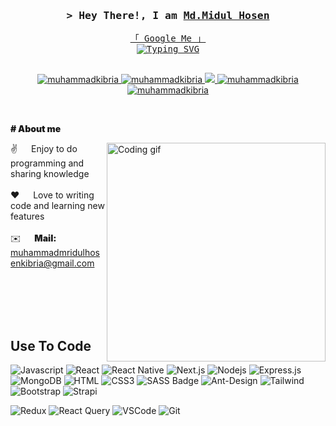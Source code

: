 <!--
<h2 align="center">
  Welcome to Md. Midul Hosen World!
  <img src="https://media.giphy.com/media/hvRJCLFzcasrR4ia7z/giphy.gif" width="28">
</h2>
-->

<!--


[![wakatime](https://wakatime.com/badge/user/eebb3dd8-d9b2-40de-9b88-6fd6cac99dbc.svg)](https://wakatime.com/@eebb3dd8-d9b2-40de-9b88-6fd6cac99dbc)

<!-- Intro  -->
<h3 align="center">
        <samp>&gt; Hey There!, I am
                <b><a target="_blank" href="https://muhammadkibria.xyz">Md.Midul Hosen</a></b>
        </samp>
</h3>


<p align="center"> 
  <samp>
    <a href="https://www.google.com/search?q=Md.+Midul+Hosen&sca_esv=578722268&sxsrf=AM9HkKll6CMGwiUnYrK9N70QBkSYC3onFQ%3A1698899524594&ei=RCZDZffhI-Ws4-EPk5i2iAg&ved=0ahUKEwj3k7D1vaSCAxVl1jgGHROMDYEQ4dUDCBA&uact=5&oq=Md.+Midul+Hosen&gs_lp=Egxnd3Mtd2l6LXNlcnAiD01kLiBNaWR1bCBIb3NlbjIEECMYJ0iVVFDrCFi_UXAGeACQAQCYAZgBoAHJBqoBAzEuNrgBA8gBAPgBAfgBAqgCFMICCBAAGKIEGLADwgIFEAAYogTCAgcQIxiwAhgnwgIHECMY6gIYJ8ICFhAAGAMYjwEY5QIY6gIYtAIYjAPYAQHCAhYQLhgDGI8BGOUCGOoCGLQCGIwD2AEB4gMEGAEgQYgGAZAGAroGBggBEAEYCw&sclient=gws-wiz-serp">「 Google Me 」</a>
    <br>
    <a href="https://git.io/typing-svg"><img src="https://readme-typing-svg.herokuapp.com?font=Fira+Code&size=17&pause=1000&random=false&width=435&lines=A+Front-End+Developer+And+WordPress+Expert;3%2B+years+of+programming+experience;Always+excited+to+learn+new+things" alt="Typing SVG" /></a>
    <br>
    <br>
  </samp>
</p>

<p align="center">
 <a href="https://muhammadkibria.xyz" target="blank">
  <img src="https://img.shields.io/badge/Website-DC143C?style=for-the-badge&logo=medium&logoColor=white" alt="muhammadkibria" />
 </a>
 <a href="#" target="_blank">
  <img src="https://img.shields.io/badge/LinkedIn-0077B5?style=for-the-badge&logo=linkedin&logoColor=white" alt="muhammadkibria"/>
 </a>
 <!-- <a href="#" target="_blank">
  <img src="https://img.shields.io/badge/dev.to-0A0A0A?style=for-the-badge&logo=dev.to&logoColor=white" alt="muhammadkibria" />
 </a> -->
 <a href="#" target="_blank">
  <img src="https://img.shields.io/badge/Twitter-1DA1F2?style=for-the-badge&logo=twitter&logoColor=white" />
 </a>
 <a href="#" target="_blank">
  <img src="https://img.shields.io/badge/Instagram-fe4164?style=for-the-badge&logo=instagram&logoColor=white" alt="muhammadkibria" />
 </a> 
 <a href="#" target="_blank">
  <img src="https://img.shields.io/badge/Facebook-20BEFF?&style=for-the-badge&logo=facebook&logoColor=white" alt="muhammadkibria"  />
  </a> 
</p>
<br />

<!-- About Section -->
 <p style="font-weight: 900"># About me</p>
 
<p>
 <img align="right" width="350" src="https://camo.githubusercontent.com/cae12fddd9d6982901d82580bdf321d81fb299141098ca1c2d4891870827bf17/68747470733a2f2f6d69726f2e6d656469756d2e636f6d2f6d61782f313336302f302a37513379765349765f7430696f4a2d5a2e676966" alt="Coding gif" />
  
 ✌️ &emsp; Enjoy to do programming and sharing knowledge <br/><br/>
 ❤️ &emsp; Love to writing code and learning new features<br/><br/>
 ✉️ &emsp; <span style="font-weight: 900">Mail:</span> muhammadmridulhosenkibria@gmail.com<br/><br/>

</p>

<br/>
<br/>
<br/>

## Use To Code

![Javascript](https://img.shields.io/badge/Javascript-F0DB4F?style=for-the-badge&labelColor=black&logo=javascript&logoColor=F0DB4F)
![React](https://img.shields.io/badge/-React-61DBFB?style=for-the-badge&labelColor=black&logo=react&logoColor=61DBFB)
![React Native](https://img.shields.io/badge/React_Native-20232A?style=for-the-badge&logo=react&logoColor=61DAFB)
![Next.js](https://img.shields.io/badge/next.js-000000?style=for-the-badge&logo=nextdotjs&logoColor=white)
![Nodejs](https://img.shields.io/badge/Nodejs-3C873A?style=for-the-badge&labelColor=black&logo=node.js&logoColor=3C873A)
![Express.js](https://img.shields.io/badge/Express.js-000000?style=for-the-badge&logo=express&logoColor=white)
![MongoDB](https://img.shields.io/badge/MongoDB-4EA94B?style=for-the-badge&logo=mongodb&logoColor=white)
![HTML](https://img.shields.io/badge/HTML5-E34F26?style=for-the-badge&logo=html5&logoColor=white)
![CSS3](https://img.shields.io/badge/CSS3-1572B6?style=for-the-badge&logo=css3&logoColor=white)
![SASS Badge](https://img.shields.io/badge/Sass-CC6699?style=for-the-badge&logo=sass&logoColor=white)
![Ant-Design](https://img.shields.io/badge/AntDesign-0170FE?style=for-the-badge&logo=antdesign&logoColor=white)
![Tailwind](https://img.shields.io/badge/Tailwind_CSS-092749?style=for-the-badge&logo=tailwindcss&logoColor=06B6D4&labelColor=000000)
![Bootstrap](https://img.shields.io/badge/Bootstrap-563D7C?style=for-the-badge&logo=bootstrap&logoColor=white)
![Strapi](https://img.shields.io/badge/strapi-2E7EEA?style=for-the-badge&logo=strapi&logoColor=white)

![Redux](https://img.shields.io/badge/Redux-593D88?style=for-the-badge&logo=redux&logoColor=white)
![React Query](https://img.shields.io/badge/-React_Query-FF4154?style=for-the-badge&logo=react%20query&logoColor=white)
![VSCode](https://img.shields.io/badge/Visual_Studio-0078d7?style=for-the-badge&logo=visual%20studio&logoColor=white)
![Git](https://img.shields.io/badge/Git-F05032?style=for-the-badge&logo=git&logoColor=white)

<br/>



